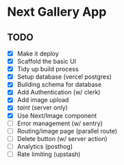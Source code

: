 # Next Gallery App

## TODO

- [x] Make it deploy
- [x] Scaffold the basic UI
- [x] Tidy up build process
- [x] Setup database (vercel postgres)
- [x] Building schema for database
- [x] Add Authentication (w/ clerk)
- [x] Add image upload
- [x] *taint* (server only)
- [x] Use Next/Image component
- [ ] Error management (w/ sentry)
- [ ] Routing/image page (parallel route)
- [ ] Delete button (w/ server action)
- [ ] Analytics (posthog)
- [ ] Rate limiting (upstash)
